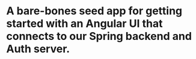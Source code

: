 # A bare-bones seed app for getting started with an Angular UI that connects to our Spring backend and Auth server.
